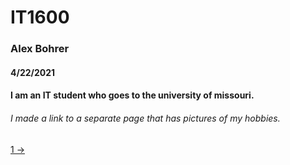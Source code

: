 # IT1600 
### Alex Bohrer
#### 4/22/2021

#### I am an IT student who goes to the university of missouri. 

###### I made a link to a separate page that has pictures of my hobbies. 

[1 ->](picPage.md)


 
